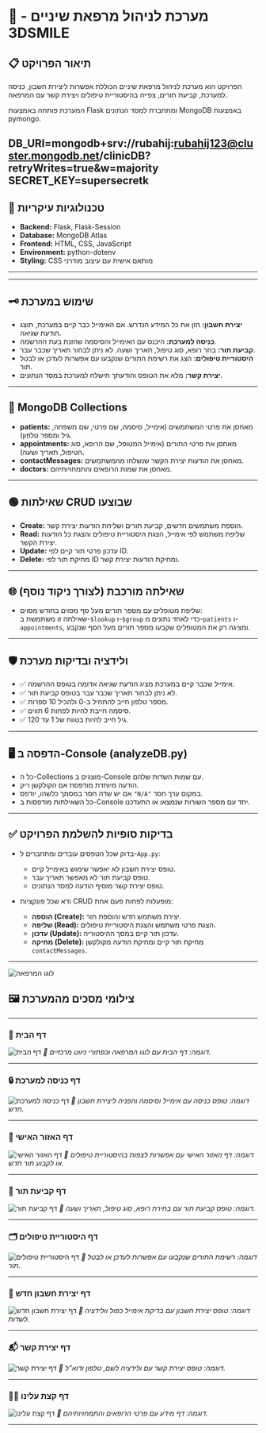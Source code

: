 # 🏥 מערכת לניהול מרפאת שיניים - 3DSMILE

## 📋 תיאור הפרויקט
הפרויקט הוא מערכת לניהול מרפאת שיניים הכוללת אפשרות ליצירת חשבון, כניסה למערכת, קביעת תורים, צפייה בהיסטוריית טיפולים ויצירת קשר עם המרפאה.

המערכת פותחה באמצעות Flask ומתחברת למסד הנתונים MongoDB באמצעות pymongo.

DB_URI=mongodb+srv://rubahij:rubahij123@cluster.mongodb.net/clinicDB?retryWrites=true&w=majority
SECRET_KEY=supersecretk
---

## 💾 טכנולוגיות עיקריות
- **Backend:** Flask, Flask-Session
- **Database:** MongoDB Atlas
- **Frontend:** HTML, CSS, JavaScript
- **Environment:** python-dotenv
- **Styling:** CSS מותאם אישית עם עיצוב מודרני

---

---

## 🗝️ **שימוש במערכת**
- **יצירת חשבון:** הזן את כל המידע הנדרש. אם האימייל כבר קיים במערכת, תוצג הודעת שגיאה.
- **כניסה למערכת:** היכנס עם האימייל והסיסמה שהזנת בעת ההרשמה.
- **קביעת תור:** בחר רופא, סוג טיפול, תאריך ושעה. לא ניתן לבחור תאריך שכבר עבר.
- **היסטוריית טיפולים:** הצג את רשימת התורים שנקבעו עם אפשרות לעדכן או לבטל תור.
- **יצירת קשר:** מלא את הטופס והודעתך תישלח למערכת במסד הנתונים.

---

## 💾 **MongoDB Collections**
- **patients:** מאחסן את פרטי המשתמשים (אימייל, סיסמה, שם פרטי, שם משפחה, גיל ומספר טלפון).
- **appointments:** מאחסן את פרטי התורים (אימייל המטופל, שם הרופא, סוג הטיפול, תאריך ושעה).
- **contactMessages:** מאחסן את הודעות יצירת הקשר שנשלחו מהמשתמשים.
- **doctors:** מאחסן את שמות הרופאים והתמחויותיהם.

---

## 🟢 **שאילתות CRUD שבוצעו**
- **Create:** הוספת משתמשים חדשים, קביעת תורים ושליחת הודעות יצירת קשר.
- **Read:** שליפת משתמש לפי אימייל, הצגת היסטוריית טיפולים והצגת כל הודעות יצירת הקשר.
- **Update:** עדכון פרטי תור קיים לפי ID.
- **Delete:** מחיקת תור לפי ID ומחיקת הודעות יצירת קשר.

---

## 🌐 **שאילתה מורכבת (לצורך ניקוד נוסף)**
- שליפת מטופלים עם מספר תורים מעל סף מסוים בחודש מסוים:  
  שאילתה זו משתמשת ב-`$lookup` ו-`$group` כדי לאחד נתונים מ-`patients` ו-`appointments`, ומציגה רק את המטופלים שקבעו מספר תורים מעל הסף שנקבע.

---

## 🛡️ **ולידציה ובדיקות מערכת**
- ✅ אימייל שכבר קיים במערכת מציג הודעת שגיאה אדומה בטופס ההרשמה.
- ✅ לא ניתן לבחור תאריך שכבר עבר בטופס קביעת תור.
- ✅ מספר טלפון חייב להתחיל ב-0 ולהכיל 10 ספרות.
- ✅ סיסמה חייבת להיות לפחות 6 תווים.
- ✅ גיל חייב להיות בטווח של 1 עד 120.

---

## 🖥️ **הדפסה ב-Console (analyzeDB.py)**
- כל ה-Collections מוצגים ב-Console עם שמות השדות שלהם.
- הודעה מיוחדת מודפסת אם הקולקשן ריק.
- אם יש שדה חסר במסמך כלשהו, יודפס `"N/A"` במקום ערך חסר.
- כל השאילתות מודפסות ב-Console יחד עם מספר השורות שנמצאו או התעדכנו.

---

## ✅ **בדיקות סופיות להשלמת הפרויקט**
- בדוק שכל הטפסים עובדים ומתחברים ל-`App.py`:
  - טופס יצירת חשבון לא יאפשר שימוש באימייל קיים.
  - טופס קביעת תור לא מאפשר תאריך עבר.
  - טופס יצירת קשר מוסיף הודעה למסד הנתונים.

- ודא שכל פונקציות CRUD מופעלות לפחות פעם אחת:
  - **הוספה (Create):** יצירת משתמש חדש והוספת תור.
  - **שליפה (Read):** הצגת פרטי משתמש והצגת היסטוריית טיפולים.
  - **עדכון (Update):** עדכון תור קיים במסך ההיסטוריה.
  - **מחיקה (Delete):** מחיקת תור קיים ומחיקת הודעה מקולקשן `contactMessages`.

---

![לוגו המרפאה](static/images/home-banner.jpeg)

## 🖼️ צילומי מסכים מהמערכת

---

### 🏡 דף הבית
![דף הבית](static/images/home-page.jpeg)
*📸 דוגמה: דף הבית עם לוגו המרפאה וכפתורי ניווט מרכזיים.*

---

### 🔒 דף כניסה למערכת
![דף כניסה למערכת](static/images/login-page2.jpeg)
*📸 דוגמה: טופס כניסה עם אימייל וסיסמה והפניה ליצירת חשבון חדש.*

---

### 👤 דף האזור האישי
![דף האזור האישי](static/images/personal-page.jpeg)
*📸 דוגמה: דף האזור האישי עם אפשרות לצפות בהיסטוריית טיפולים או לקבוע תור חדש.*

---

### 📅 דף קביעת תור
![דף קביעת תור](static/images/booking-page.jpeg)
*📸 דוגמה: טופס קביעת תור עם בחירת רופא, סוג טיפול, תאריך ושעה.*

---

### 🗂️ דף היסטוריית טיפולים
![דף היסטוריית טיפולים](static/images/my-booking-page.jpeg)
*📸 דוגמה: רשימת התורים שנקבעו עם אפשרות לעדכן או לבטל תור.*

---

### 📝 דף יצירת חשבון חדש
![דף יצירת חשבון חדש](static/images/create-account-page.jpeg)
*📸 דוגמה: טופס יצירת חשבון עם בדיקת אימייל כפול וולידציה לשדות.*

---

### 📬 דף יצירת קשר
![דף יצירת קשר](static/images/contact-page.jpeg)
*📸 דוגמה: טופס יצירת קשר עם ולידציה לשם, טלפון ודוא"ל.*

---

### 🧑‍⚕️ דף קצת עלינו
![דף קצת עלינו](static/images/our-doctors-page.jpeg)
*📸 דוגמה: דף מידע עם פרטי הרופאים והתמחויותיהם.*

---
